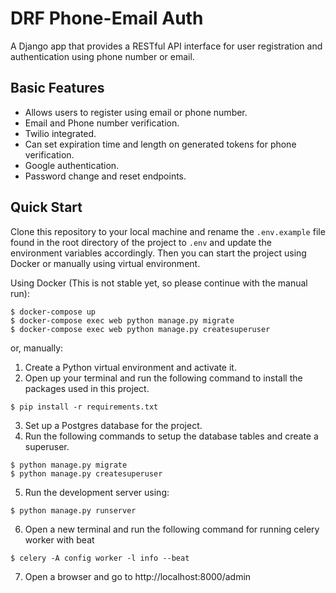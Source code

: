 # DRF Phone-Email Auth

A Django app that provides a RESTful API interface for user registration and authentication using phone number or email.

## Basic Features

- Allows users to register using email or phone number.
- Email and Phone number verification.
- Twilio integrated.
- Can set expiration time and length on generated tokens for phone verification.
- Google authentication.
- Password change and reset endpoints.

## Quick Start

Clone this repository to your local machine and rename the `.env.example` file found in the root directory of the project to `.env` and update the environment variables accordingly. Then you can start the project using Docker or manually using virtual environment.

Using Docker (This is not stable yet, so please continue with the manual run):

```
$ docker-compose up
$ docker-compose exec web python manage.py migrate
$ docker-compose exec web python manage.py createsuperuser
```

or, manually:

1. Create a Python virtual environment and activate it.
2. Open up your terminal and run the following command to install the packages used in this project.

```
$ pip install -r requirements.txt
```

3. Set up a Postgres database for the project.
4. Run the following commands to setup the database tables and create a superuser.

```
$ python manage.py migrate
$ python manage.py createsuperuser
```

5. Run the development server using:

```
$ python manage.py runserver
```

6. Open a new terminal and run the following command for running celery worker with beat
```
$ celery -A config worker -l info --beat
```

7. Open a browser and go to http://localhost:8000/admin

